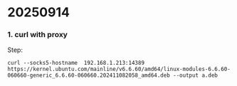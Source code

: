 # 20250914
### 1. curl with proxy
Step:     

```
curl --socks5-hostname  192.168.1.213:14389 https://kernel.ubuntu.com/mainline/v6.6.60/amd64/linux-modules-6.6.60-060660-generic_6.6.60-060660.202411082058_amd64.deb --output a.deb
```
